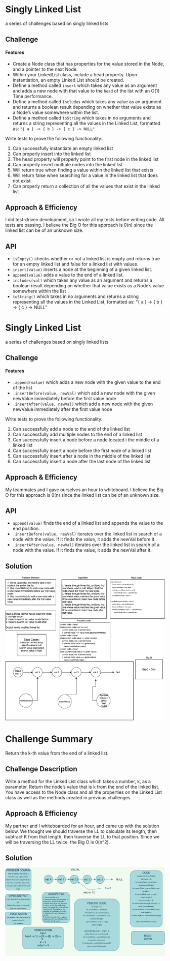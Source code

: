 # Singly Linked List
a series of challenges based on singly linked lists

## Challenge

#### Features
- Create a Node class that has properties for the value stored in the Node, and a pointer to the next Node.
- Within your LinkedList class, include a head property. Upon instantiation, an empty Linked List should be created.
- Define a method called `insert` which takes any value as an argument and adds a new node with that value to the `head` of the list with an O(1) Time performance.
- Define a method called `includes` which takes any value as an argument and returns a boolean result depending on whether that value exists as a Node’s value somewhere within the list.
- Define a method called `toString` which takes in no arguments and returns a string representing all the values in the Linked List, formatted as:
`"{ a } -> { b } -> { c } -> NULL"`

Write tests to prove the following functionality:
1. Can successfully instantiate an empty linked list
1. Can properly insert into the linked list
1. The head property will properly point to the first node in the linked list
1. Can properly insert multiple nodes into the linked list
1. Will return true when finding a value within the linked list that exists
1. Will return false when searching for a value in the linked list that does not exist
1. Can properly return a collection of all the values that exist in the linked list

## Approach & Efficiency
I did test-driven development, so I wrote all my tests before writing code. All tests are passing. I believe the Big O for this approach is 0(n) since the linked list can be of an unknown size. 

## API
- `isEmpty()` checks whether or not a linked list is empty and returns true for an empty linked list and false for a linked list with values.
- `insert(value)` inserts a node at the beginning of a given linked list.
- `append(value)` adds a value to the end of a linked list.
- `includes(val)` which takes any value as an argument and returns a boolean result depending on whether that value exists as a Node’s value somewhere within the list
- `toString()` which takes in no arguments and returns a string representing all the values in the Linked List, formatted as: "{ a } -> { b } -> { c } -> NULL"


# Singly Linked List
a series of challenges based on singly linked lists

## Challenge

#### Features
- `.append(value)` which adds a new node with the given value to the end of the list
- `.insertBefore(value, newVal)` which add a new node with the given newValue immediately before the first value node
- `.insertAfter(value, newVal)` which add a new node with the given newValue immediately after the first value node

Write tests to prove the following functionality:
1. Can successfully add a node to the end of the linked list
1. Can successfully add multiple nodes to the end of a linked list
1. Can successfully insert a node before a node located i the middle of a linked list
1. Can successfully insert a node before the first node of a linked list
1. Can successfully insert after a node in the middle of the linked list
1. Can successfully insert a node after the last node of the linked list

## Approach & Efficiency
My teammates and I gave ourselves an hour to whiteboard. I believe the Big O for this approach is 0(n) since the linked list can be of an unknown size. 

## API
- `append(value)` finds the end of a linked list and appends the value to the end position.
- `.insertBefore(value, newVal)` iterates over the linked list in search of a node with the value. If it finds the value, it adds the newVal before it. 
- `.insertAfter(value, newVal)` iterates over the linked list in search of a node with the value. If it finds the value, it adds the newVal after it. 

## Solution
![whiteboard](./assets/LL-insertions.png)

# Challenge Summary
Return the k-th value from the end of a linked list.

## Challenge Description
Write a method for the Linked List class which takes a number, k, as a parameter. Return the node’s value that is k from the end of the linked list. You have access to the Node class and all the properties on the Linked List class as well as the methods created in previous challenges.

## Approach & Efficiency
My partner and I whiteboarded for an hour, and came up with the solution below. We thought we should traverse the LL to calculate its length, then subtract K from that length, then traverse the LL to that position. Since we will be traversing the LL twice, the Big O is 0(n^2).

## Solution
![LL k-th value whiteboard](./assets/ll-kth-from-end.png)